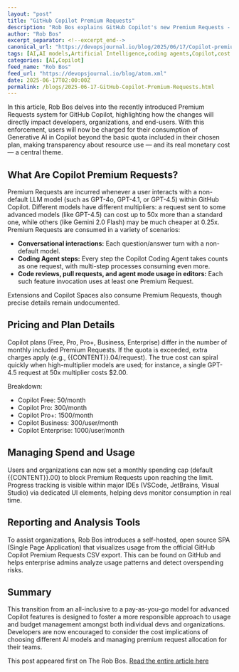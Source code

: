 ```yaml
---
layout: "post"
title: "GitHub Copilot Premium Requests"
description: "Rob Bos explains GitHub Copilot's new Premium Requests - usage costs, pricing, model multipliers, plan limits, and tools to monitor or avoid overspending."
author: "Rob Bos"
excerpt_separator: <!--excerpt_end-->
canonical_url: "https://devopsjournal.io/blog/2025/06/17/Copilot-premium-requests"
tags: [AI,AI models,Artificial Intelligence,coding agents,Copilot,cost management,GitHub Copilot,GitHub Copilot Pro,GPT-4,Premium Requests,pricing,usage limits]
categories: [AI,Copilot]
feed_name: "Rob Bos"
feed_url: "https://devopsjournal.io/blog/atom.xml"
date: 2025-06-17T02:00:00Z
permalink: /blogs/2025-06-17-GitHub-Copilot-Premium-Requests.html
---
```


In this article, Rob Bos delves into the recently introduced Premium Requests system for GitHub Copilot, highlighting how the changes will directly impact developers, organizations, and end-users. <!--excerpt_end--> With this enforcement, users will now be charged for their consumption of Generative AI in Copilot beyond the basic quota included in their chosen plan, making transparency about resource use — and its real monetary cost — a central theme.

## What Are Copilot Premium Requests?
Premium Requests are incurred whenever a user interacts with a non-default LLM model (such as GPT-4o, GPT-4.1, or GPT-4.5) within GitHub Copilot. Different models have different multipliers: a request sent to some advanced models (like GPT-4.5) can cost up to 50x more than a standard one, while others (like Gemini 2.0 Flash) may be much cheaper at 0.25x. Premium Requests are consumed in a variety of scenarios:

- **Conversational interactions:** Each question/answer turn with a non-default model.
- **Coding Agent steps:** Every step the Copilot Coding Agent takes counts as one request, with multi-step processes consuming even more.
- **Code reviews, pull requests, and agent mode usage in editors:** Each such feature invocation uses at least one Premium Request.

Extensions and Copilot Spaces also consume Premium Requests, though precise details remain undocumented.

## Pricing and Plan Details
Copilot plans (Free, Pro, Pro+, Business, Enterprise) differ in the number of monthly included Premium Requests. If the quota is exceeded, extra charges apply (e.g., {{CONTENT}}.04/request). The true cost can spiral quickly when high-multiplier models are used; for instance, a single GPT-4.5 request at 50x multiplier costs $2.00.

Breakdown:
- Copilot Free: 50/month
- Copilot Pro: 300/month
- Copilot Pro+: 1500/month
- Copilot Business: 300/user/month
- Copilot Enterprise: 1000/user/month

## Managing Spend and Usage
Users and organizations can now set a monthly spending cap (default {{CONTENT}}.00) to block Premium Requests upon reaching the limit. Progress tracking is visible within major IDEs (VSCode, JetBrains, Visual Studio) via dedicated UI elements, helping devs monitor consumption in real time.

## Reporting and Analysis Tools
To assist organizations, Rob Bos introduces a self-hosted, open source SPA (Single Page Application) that visualizes usage from the official GitHub Copilot Premium Requests CSV export. This can be found on GitHub and helps enterprise admins analyze usage patterns and detect overspending risks.

## Summary
This transition from an all-inclusive to a pay-as-you-go model for advanced Copilot features is designed to foster a more responsible approach to usage and budget management amongst both individual devs and organizations. Developers are now encouraged to consider the cost implications of choosing different AI models and managing premium request allocation for their teams.

This post appeared first on The Rob Bos. [Read the entire article here](https://devopsjournal.io/blog/2025/06/17/Copilot-premium-requests)
